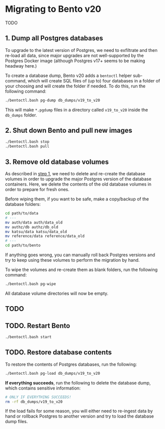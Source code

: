 # Migrating to Bento v20

TODO

## 1. Dump all Postgres databases

To upgrade to the latest version of Postgres, we need to exfiltrate and then re-load all data, since major upgrades are
not well-supported by the Postgres Docker image (although Postgres v17+ seems to be making headway here.)

To create a database dump, Bento v20 adds a `bentoctl` helper sub-command, which will create SQL files of (up to) four
databases in a folder of your choosing and will create the folder if needed. To do this, run the following command:

```bash
./bentoctl.bash pg-dump db_dumps/v19_to_v20
```

This will make `*.pgdump` files in a directory called `v19_to_v20` inside the `db_dumps` folder.


## 2. Shut down Bento and pull new images

```bash
./bentoctl.bash stop
./bentoctl.bash pull
```


## 3. Remove old database volumes

As described in [step 1](#1-dump-all-postgres-databases), we need to delete and re-create the database volumes in order
to upgrade the major Postgres version of the database containers. Here, we delete the contents of the old database 
volumes in order to prepare for fresh ones.

Before wiping them, if you want to be safe, make a copy/backup of the database folders:

```bash
cd path/to/data
# ---
mv auth/data auth/data_old
mv authz/db authz/db_old
mv katsu/data katsu/data_old
mv reference/data reference/data_old
# ---
cd path/to/bento
```

If anything goes wrong, you can manually roll back Postgres versions and try to keep using these volumes to perform the 
migration by hand. 

To wipe the volumes and re-create them as blank folders, run the following command:

```bash
./bentoctl.bash pg-wipe
```

All database volume directories will now be empty.


## TODO


## TODO. Restart Bento

```bash
./bentoctl.bash start
```


## TODO. Restore database contents

To restore the contents of Postgres databases, run the following:

```bash
./bentoctl.bash pg-load db_dumps/v19_to_v20
```

**If everything succeeds**, run the following to delete the database dump, which contains sensitive information:

```bash
# ONLY IF EVERYTHING SUCCEEDS!
rm -rf db_dumps/v19_to_v20
```

If the load fails for some reason, you will either need to re-ingest data by hand or rollback Postgres to another 
version and try to load the database dump files.
